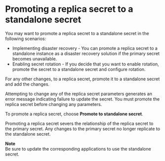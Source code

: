 # Promoting a replica secret to a standalone secret<a name="standalone-secret"></a>

You may want to promote a replica secret to a standalone secret in the following scenarios: 
+ Implementing disaster recovery \- You can promote a replica secret to a standalone instance as a disaster recovery solution if the primary secret becomes unavailable\.
+ Enabling secret rotation \- If you decide that you want to enable rotation, promote the secret to a standalone secret and configure rotation\. 

For any other changes, to a replica secret, promote it to a standalone secret and add the changes\.

Attempting to change any of the replica secret parameters generates an error message indicating failure to update the secret\. You must promote the replica secret before changing any parameters\.

To promote a replica secret, choose **Promote to standalone secret**\. 

Promoting a replica secret severs the relationship of the replica secret to the primary secret\. Any changes to the primary secret no longer replicate to the standalone secret\. 

**Note**  
Be sure to update the corresponding applications to use the standalone secret\.